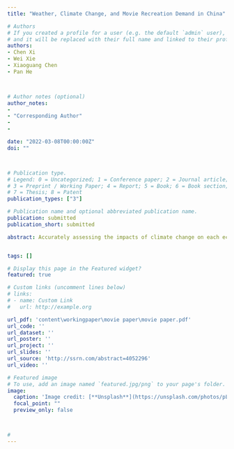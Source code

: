 ```yaml
---
title: "Weather, Climate Change, and Movie Recreation Demand in China"

# Authors
# If you created a profile for a user (e.g. the default `admin` user), write the username (folder name) here 
# and it will be replaced with their full name and linked to their profile.
authors:
- Chen Xi
- Wei Xie
- Xiaoguang Chen
- Pan He



# Author notes (optional)
author_notes:
-
- "Corresponding Author"
-
-

date: "2022-03-08T00:00:00Z"
doi: ""



# Publication type.
# Legend: 0 = Uncategorized; 1 = Conference paper; 2 = Journal article;
# 3 = Preprint / Working Paper; 4 = Report; 5 = Book; 6 = Book section;
# 7 = Thesis; 8 = Patent
publication_types: ["3"]

# Publication name and optional abbreviated publication name.
publication: submitted
publication_short: submitted

abstract: Accurately assessing the impacts of climate change on each economic sector is essential for designing effective climate policies. Although the impacts of climate change on the agricultural and industrial sectors have been abundantly explored, studies focusing on the service sector are still sparse, especially for emerging economies. Leveraging high-resolution movie-viewing records across 49 cities in China between 2015-2017, this paper examines how in-theater movie recreations are affected by ambient weather variations, mainly temperature and precipitation. We find that, compared with a broader range of moderate temperatures, extremely high temperatures (daily average temperature ≥30℃) led to a 3.27%, 5.94%, and 0.86% reduction in audiences, box office revenues, and attendance rate, respectively. Effects of extremely low temperatures (daily average temperature <-1℃) and precipitations are slightly small. The negative impacts of extreme temperatures are most pronounced in the 3-7 days after a movie premiered, with the performance of movies screened in high-tier cities and on Fridays being more likely to suffer, while demand for high-quality movies suffers less under temperature shocks. Our findings suggest that in 2017, 49 cities across China lost 4.93 (0.13) million audiences and 292.74 (7.24) million Chinese Yuan box office revenues due to extreme temperatures (precipitations). In the medium-term future (years 2041-2060), moviegoing losses due to climate change are predicted to increase by 20%-60% from the current stage.


tags: []

# Display this page in the Featured widget?
featured: true

# Custom links (uncomment lines below)
# links:
# - name: Custom Link
#   url: http://example.org

url_pdf: 'content\workingpaper\movie paper\movie paper.pdf'
url_code: ''
url_dataset: ''
url_poster: ''
url_project: ''
url_slides: ''
url_source: 'http://ssrn.com/abstract=4052296'
url_video: ''

# Featured image
# To use, add an image named `featured.jpg/png` to your page's folder. 
image:
  caption: 'Image credit: [**Unsplash**](https://unsplash.com/photos/pLCdAaMFLTE)'
  focal_point: ""
  preview_only: false



#
---
```

